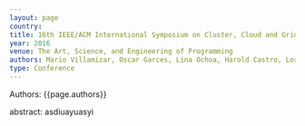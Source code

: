 ```yaml
---
layout: page
country:
title: 16th IEEE/ACM International Symposium on Cluster, Cloud and Grid Computing (CCGrid)
year: 2016
venue: The Art, Science, and Engineering of Programming
authors: Mario Villamizar, Oscar Garces, Lina Ochoa, Harold Castro, Lorena Salamanca, Mauricio Verano, Rubby Casallas, Santiago Gil, Carlos Valencia, Angee Zambrano, and Mery Lang.
type: Conference
---
```


<!-- ## {{page.title}} -->
Authors: {{page.authors}}


abstract:
asdiuayuasyi